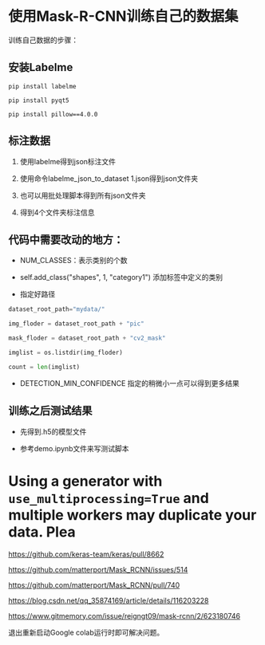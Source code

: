 # 使用Mask-R-CNN训练自己的数据集

训练自己数据的步骤：

## 安装Labelme

```
pip install labelme
```

```
pip install pyqt5
```

```
pip install pillow==4.0.0
```

## 标注数据

1. 使用labelme得到json标注文件

2. 使用命令labelme_json_to_dataset 1.json得到json文件夹

3. 也可以用批处理脚本得到所有json文件夹

4. 得到4个文件夹标注信息


## 代码中需要改动的地方：

- NUM_CLASSES：表示类别的个数

- self.add_class("shapes", 1, "category1") 添加标签中定义的类别

- 指定好路径


```python
dataset_root_path="mydata/"

img_floder = dataset_root_path + "pic"

mask_floder = dataset_root_path + "cv2_mask"

imglist = os.listdir(img_floder)

count = len(imglist)
```

- DETECTION_MIN_CONFIDENCE 指定的稍微小一点可以得到更多结果


## 训练之后测试结果

- 先得到.h5的模型文件

- 参考demo.ipynb文件来写测试脚本

# Using a generator with `use_multiprocessing=True` and multiple workers may duplicate your data. Plea

https://github.com/keras-team/keras/pull/8662

https://github.com/matterport/Mask_RCNN/issues/514

https://github.com/matterport/Mask_RCNN/pull/740

https://blog.csdn.net/qq_35874169/article/details/116203228

https://www.gitmemory.com/issue/reigngt09/mask-rcnn/2/623180746

退出重新启动Google colab运行时即可解决问题。